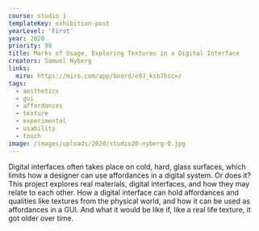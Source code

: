 ```yaml
---
course: studio 1
templateKey: exhibition-post
yearLevel: 'First'
year: 2020
priority: 99
title: Marks of Usage, Exploring Textures in a Digital Interface
creators: Samuel Nyberg
links: 
  miro: https://miro.com/app/board/o9J_ksb7bsc=/
tags:
  - aesthetics
  - gui
  - affordances
  - texture
  - experimental
  - usability
  - touch
image: /images/uploads/2020/studio20-nyberg-0.jpg
---
```


Digital interfaces often takes place on cold, hard, glass surfaces, which limits how a designer can use affordances in a digital system. Or does it? This project explores real materials, digital interfaces, and how they may relate to each other. How a digital interface can hold affordances and qualities like textures from the physical world, and how it can be used as affordances in a GUI. And what it would be like if, like a real life texture, it got older over time.
